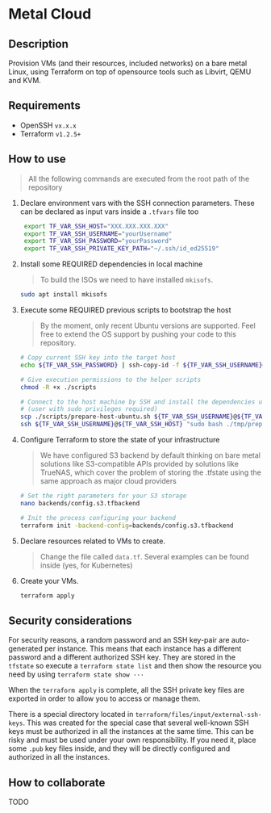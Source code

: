 # Metal Cloud

## Description

Provision VMs (and their resources, included networks) on a bare metal Linux, using Terraform on top of opensource tools
such as Libvirt, QEMU and KVM.

## Requirements

- OpenSSH `vx.x.x`
- Terraform `v1.2.5+`

## How to use

> All the following commands are executed from the root path of the repository

1. Declare environment vars with the SSH connection parameters.
   These can be declared as input vars inside a `.tfvars` file too

   ```bash
    export TF_VAR_SSH_HOST="XXX.XXX.XXX.XXX"
    export TF_VAR_SSH_USERNAME="yourUsername"
    export TF_VAR_SSH_PASSWORD="yourPassword"
    export TF_VAR_SSH_PRIVATE_KEY_PATH="~/.ssh/id_ed25519"
    ```

2. Install some REQUIRED dependencies in local machine

   > To build the ISOs we need to have installed `mkisofs`.

   ```bash
   sudo apt install mkisofs
   ```

3. Execute some REQUIRED previous scripts to bootstrap the host

   > By the moment, only recent Ubuntu versions are supported.
   > Feel free to extend the OS support by pushing your code to this repository.

   ```bash
   # Copy current SSH key into the target host
   echo ${TF_VAR_SSH_PASSWORD} | ssh-copy-id -f ${TF_VAR_SSH_USERNAME}@${TF_VAR_SSH_HOST}
   
   # Give execution permissions to the helper scripts
   chmod -R +x ./scripts
   
   # Connect to the host machine by SSH and install the dependencies using passwordless authentication 
   # (user with sudo privileges required) 
   scp ./scripts/prepare-host-ubuntu.sh ${TF_VAR_SSH_USERNAME}@${TF_VAR_SSH_HOST}:/tmp
   ssh ${TF_VAR_SSH_USERNAME}@${TF_VAR_SSH_HOST} "sudo bash ./tmp/prepare-host-ubuntu.sh ${TF_VAR_SSH_USERNAME}"
   ```

4. Configure Terraform to store the state of your infrastructure

   > We have configured S3 backend by default thinking on bare metal solutions like S3-compatible APIs provided by
   > solutions like TrueNAS, which cover the problem of storing the .tfstate using the same approach as major cloud 
   > providers
   
   ```bash
   # Set the right parameters for your S3 storage
   nano backends/config.s3.tfbackend
   
   # Init the process configuring your backend
   terraform init -backend-config=backends/config.s3.tfbackend
   ```

5. Declare resources related to VMs to create.

   > Change the file called `data.tf`.
   > Several examples can be found inside (yes, for Kubernetes)
   
6. Create your VMs.

   ```bash
   terraform apply
   ```

## Security considerations

For security reasons, a random password and an SSH key-pair are auto-generated per instance.
This means that each instance has a different password and a different authorized SSH key.
They are stored in the `tfstate` so execute a `terraform state list` and then show the resource you need
by using `terraform state show ···`

When the `terraform apply` is complete, all the SSH private key files are exported in order
to allow you to access or manage them.

There is a special directory located in `terraform/files/input/external-ssh-keys`.
This was created for the special case that several well-known SSH keys must be authorized
in all the instances at the same time.
This can be risky and must be used under your own responsibility. If you need it, place some `.pub` key files
inside, and they will be directly configured and authorized in all the instances.

## How to collaborate

TODO